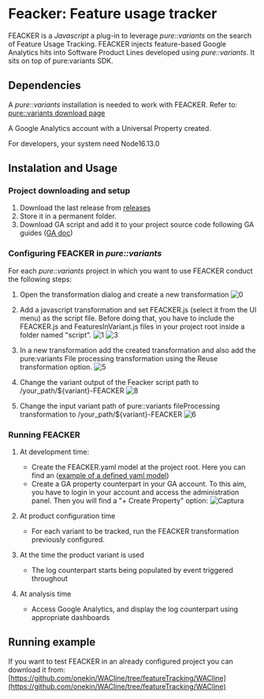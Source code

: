 # Feacker: Feature usage tracker


FEACKER is a _Javascript_ a plug-in to leverage _pure::variants_ on the search of Feature Usage Tracking. FEACKER injects feature-based Google Analytics hits into Software Product Lines developed using _pure::variants_. 
It sits on top of pure:variants SDK.

## Dependencies
A _pure::variants_ installation is needed to work with FEACKER. Refer to: [pure::variants download page](https://www.pure-systems.com/support/purevariants-download)

A Google Analytics account with a Universal Property created.

For developers, your system need Node16.13.0

## Instalation and Usage
### Project downloading and setup
1. Download the last release from [releases](/releases)
2. Store it in a permanent folder.
3. Download GA script and add it to your project source code following GA guides ([GA doc](https://developers.google.com/analytics/devguides/collection/analyticsjs))

### Configuring FEACKER in _pure::variants_
For each _pure::variants_ project in which you want to use FEACKER conduct the following steps: 
1. Open the transformation dialog and create a new transformation
![0](https://github.com/onekin/FEACKER/assets/31988855/d9bf8db9-b823-43a0-8312-3b937086b6d4)

2. Add a javascript transformation and set FEACKER.js (select it from the UI menu) as the script file. Before doing that, you have to include the FEACKER.js and FeaturesInVariant.js files in your project root inside a folder named "script".
![1](https://github.com/onekin/FEACKER/assets/31988855/a785af91-53b5-4310-a0fd-18e117e1be19)
![3](https://github.com/onekin/FEACKER/assets/31988855/16d43ccb-655d-449e-bc49-8618e8750ea2)

3. In a new transformation add the created transformation and also add the pure:variants File processing transformation using the Reuse transformation option.
![5](https://github.com/onekin/FEACKER/assets/31988855/4f55c9b1-a4a9-497c-add6-b6224faef8db)

6. Change the variant output of the Feacker script path  to /your_path/${variant}-FEACKER
![8](https://github.com/onekin/FEACKER/assets/31988855/7cfa57ec-e51e-4934-91b1-3faf4524a902)

8. Change the input variant path of pure::variants fileProcessing transformation to /your_path/${variant}-FEACKER
![6](https://github.com/onekin/FEACKER/assets/31988855/8eb8dfd8-0cb9-4d01-8d0e-965c83bc57bd)

### Running FEACKER
1. At development time:
     - Create the  FEACKER.yaml model at the project root. Here you can find an ([example of a defined yaml model](https://github.com/onekin/FEACKER/blob/main/examples/wacline-feedback-specification-example.yaml))
     - Create a GA property counterpart in your GA account. To this aim, you have to login in your account and access the administration panel. Then you will find a "+ Create Property" option:
  ![Captura](https://github.com/onekin/FEACKER/assets/31988855/146120e4-79db-4b23-abcd-ff1b4ed39e95)

     
2. At product configuration time
    - For each variant to be tracked, run the FEACKER transformation previously configured.
3. At the time the product variant is used
    - The log counterpart starts being populated by event triggered throughout
4. At analysis time
    - Access Google Analytics, and display the log counterpart using appropriate dashboards

## Running example
If you want to test FEACKER in an already configured project you can download it from:
[https://github.com/onekin/WACline/tree/featureTracking/WACline](https://github.com/onekin/WACline/tree/featureTracking/WACline)
